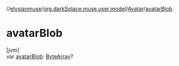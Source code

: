 //[elysianmuse](../../../index.md)/[org.darkSolace.muse.user.model](../index.md)/[Avatar](index.md)/[avatarBlob](avatar-blob.md)

# avatarBlob

[jvm]\
var [avatarBlob](avatar-blob.md): [ByteArray](https://kotlinlang.org/api/latest/jvm/stdlib/kotlin/-byte-array/index.html)?
